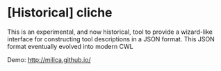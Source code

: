 [Historical] cliche
======

This is an experimental, and now historical, tool to provide a wizard-like interface for 
constructing tool descriptions in a JSON format. This JSON format eventually 
evolved into modern CWL

Demo: http://milica.github.io/
